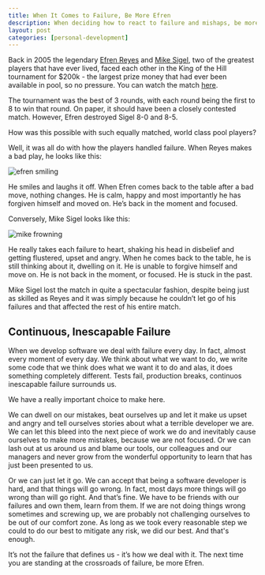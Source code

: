 ```yaml
---
title: When It Comes to Failure, Be More Efren
description: When deciding how to react to failure and mishaps, be more Efren Reyes and keep on smiling your way to success.
layout: post
categories: [personal-development]
---
```

Back in 2005 the legendary [Efren Reyes](https://en.wikipedia.org/wiki/Efren_Reyes) and [Mike Sigel](https://en.wikipedia.org/wiki/Mike_Sigel), two of the greatest players that have ever lived, faced each other in the King of the Hill tournament for $200k - the largest prize money that had ever been available in pool, so no pressure. You can watch the match [here](https://www.youtube.com/watch?v=U_a2zMFGMQE).

The tournament was the best of 3 rounds, with each round being the first to 8 to win that round. On paper, it should have been a closely contested match. However, Efren destroyed Sigel 8-0 and 8-5.

How was this possible with such equally matched, world class pool players?

Well, it was all do with how the players handled failure. When Reyes makes a bad play, he looks like this:

![efren smiling](/assets/images/be-efren/1.jpg)

He smiles and laughs it off. When Efren comes back to the table after a bad move, nothing changes. He is calm, happy and most importantly he has forgiven himself and moved on. He’s back in the moment and focused.

Conversely, Mike Sigel looks like this:

![mike frowning](/assets/images/be-efren/2.jpg)

He really takes each failure to heart, shaking his head in disbelief and getting flustered, upset and angry. When he comes back to the table, he is still thinking about it, dwelling on it. He is unable to forgive himself and move on. He is not back in the moment, or focused. He is stuck in the past.

Mike Sigel lost the match in quite a spectacular fashion, despite being just as skilled as Reyes and it was simply because he couldn’t let go of his failures and that affected the rest of his entire match.

## Continuous, Inescapable Failure

When we develop software we deal with failure every day. In fact, almost every moment of every day. We think about what we want to do, we write some code that we think does what we want it to do and alas, it does something completely different. Tests fail, production breaks, continuos inescapable failure surrounds us.

We have a really important choice to make here.

We can dwell on our mistakes, beat ourselves up and let it make us upset and angry and tell ourselves stories about what a terrible developer  we are. We can let this bleed into the next piece of work we do and inevitably cause ourselves to make more mistakes, because we are not focused. Or we can lash out at us around us and blame our tools, our colleagues and our managers and never grow from the wonderful opportunity to learn that has just been presented to us.

Or we can just let it go. We can accept that being a software developer is hard, and that things will go wrong. In fact, most days more things will go wrong than will go right. And that’s fine. We have to be friends with our failures and own them, learn from them. If we are not doing things wrong sometimes and screwing up, we are probably not challenging ourselves to be out of our comfort zone. As long as we took every reasonable step we could to do our best to mitigate any risk, we did our best. And that's enough.

It’s not the failure that defines us - it’s how we deal with it. The next time you are standing at the crossroads of failure, be more Efren.

